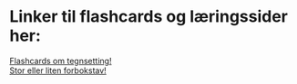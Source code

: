 <h1> Linker til flashcards og læringssider her: </h1>


<a href="https://www.remnote.com/a/Gramatikk-flashcards-Hvor-skal-tegnene-settes/67be062574ef69df4315ba89"> Flashcards om tegnsetting!</a>
<br>
<a href="https://ndla.no/nb/r/norsk-yf/stor-eller-liten-forbokstav/5247090037"> Stor eller liten forbokstav!</a>

